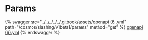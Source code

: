 # Params

{% swagger src="../../../../../.gitbook/assets/openapi (6).yml" path="/cosmos/slashing/v1beta1/params" method="get" %}
[openapi (6).yml](<../../../../../.gitbook/assets/openapi (6).yml>)
{% endswagger %}
